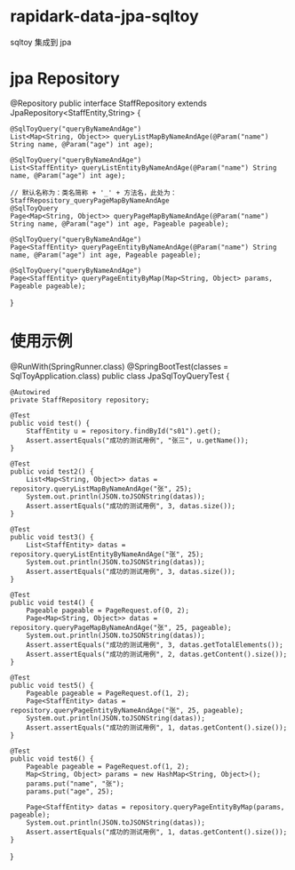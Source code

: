 # rapidark-data-jpa-sqltoy
sqltoy 集成到 jpa

# jpa Repository
@Repository
public interface StaffRepository extends JpaRepository<StaffEntity,String> {

	@SqlToyQuery("queryByNameAndAge")
	List<Map<String, Object>> queryListMapByNameAndAge(@Param("name") String name, @Param("age") int age);
	
	@SqlToyQuery("queryByNameAndAge")
	List<StaffEntity> queryListEntityByNameAndAge(@Param("name") String name, @Param("age") int age);
	
	// 默认名称为：类名简称 + '_' + 方法名，此处为：StaffRepository_queryPageMapByNameAndAge
	@SqlToyQuery
	Page<Map<String, Object>> queryPageMapByNameAndAge(@Param("name") String name, @Param("age") int age, Pageable pageable);
	
	@SqlToyQuery("queryByNameAndAge")
	Page<StaffEntity> queryPageEntityByNameAndAge(@Param("name") String name, @Param("age") int age, Pageable pageable);
	
	@SqlToyQuery("queryByNameAndAge")
	Page<StaffEntity> queryPageEntityByMap(Map<String, Object> params, Pageable pageable);
	
}

# 使用示例

@RunWith(SpringRunner.class)
@SpringBootTest(classes = SqlToyApplication.class)
public class JpaSqlToyQueryTest {

	@Autowired
	private StaffRepository repository;

	@Test
	public void test() {
		StaffEntity u = repository.findById("s01").get();
		Assert.assertEquals("成功的测试用例", "张三", u.getName());
	}
	
	@Test
	public void test2() {
		List<Map<String, Object>> datas = repository.queryListMapByNameAndAge("张", 25);
		System.out.println(JSON.toJSONString(datas));
		Assert.assertEquals("成功的测试用例", 3, datas.size());
	}
	
	@Test
	public void test3() {
		List<StaffEntity> datas = repository.queryListEntityByNameAndAge("张", 25);
		System.out.println(JSON.toJSONString(datas));
		Assert.assertEquals("成功的测试用例", 3, datas.size());
	}
	
	@Test
	public void test4() {
		Pageable pageable = PageRequest.of(0, 2);
		Page<Map<String, Object>> datas = repository.queryPageMapByNameAndAge("张", 25, pageable);
		System.out.println(JSON.toJSONString(datas));
		Assert.assertEquals("成功的测试用例", 3, datas.getTotalElements());
		Assert.assertEquals("成功的测试用例", 2, datas.getContent().size());
	}
	
	@Test
	public void test5() {
		Pageable pageable = PageRequest.of(1, 2);
		Page<StaffEntity> datas = repository.queryPageEntityByNameAndAge("张", 25, pageable);
		System.out.println(JSON.toJSONString(datas));
		Assert.assertEquals("成功的测试用例", 1, datas.getContent().size());
	}
	
	@Test
	public void test6() {
		Pageable pageable = PageRequest.of(1, 2);
		Map<String, Object> params = new HashMap<String, Object>();
		params.put("name", "张");
		params.put("age", 25);
		
		Page<StaffEntity> datas = repository.queryPageEntityByMap(params, pageable);
		System.out.println(JSON.toJSONString(datas));
		Assert.assertEquals("成功的测试用例", 1, datas.getContent().size());
	}
	
}